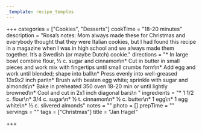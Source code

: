 ```yaml
---
_template: recipe_temples
---
```



+++
categories = ["Cookies", "Desserts"]
cookTime = "18-20 minutes"
description = "Rosa’s notes: Mom always made these for Christmas and everybody thought that they were Italian cookies, but I had found this recipe in a magazine when I was in high school and we always made them together. It’s a Swedish (or maybe Dutch) cookie.​​"
directions = "* ​In large bowl combine flour, ½ c. sugar and cinnamon\n* ​Cut in butter in small pieces and work mix with fingertips until small crumbs form\n* Add egg and work until blended; shape into ball\n* ​Press evenly into well-greased 13x9x2 inch pan\n* ​Brush with beaten egg white; sprinkle with sugar and almonds\n* ​Bake in preheated 350 oven 18-20 min or until lightly browned\n* ​Cool and cut in 2x1 inch diagonal bars\n  ​​​"
ingredients = "* 1 1/2 c. flour\n* ​3/4 c. sugar\n* ​½ t. cinnamon\n* ​½ c. butter\n* ​1 egg\n* ​1 egg white\n* ​½ c. slivered almonds"
notes = ""
photo = []
prepTime = ""
servings = ""
tags = ["Christmas"]
title = "Jan Hagel"

+++
